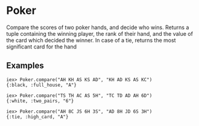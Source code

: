 # Poker


Compare the scores of two poker hands, and decide who wins. Returns a tuple containing the winning player, the rank of their hand, and the value of the card which decided the winner. In case of a tie, returns the most significant card for the hand

## Examples

```
iex> Poker.compare("AH KH AS KS AD", "KH AD KS AS KC")
{:black, :full_house, "A"}

iex> Poker.compare("TS TH AC AS 5H", "TC TD AD AH 6D")
{:white, :two_pairs, "6"}

iex> Poker.compare("AH 8C JS 6H 3S", "AD 8H JD 6S 3H")
{:tie, :high_card, "A"}
```

